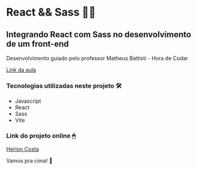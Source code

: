 # React && Sass 🧑‍💻

## Integrando React com Sass no desenvolvimento de um front-end

Desenvolvimento guiado pelo professor Matheus Battisti - Hora de Codar

[Link da aula](https://www.youtube.com/watch?v=5h4vMtBlQQU&ab_channel=MatheusBattisti-HoradeCodar)

### Tecnologias utilizadas neste projeto 🛠

- Javascript
- React
- Sass
- Vite

### Link do projeto online 🖱

[Herlon Costa](https://herloncosta.netlify.app)

Vamos pra cima! 🚀
